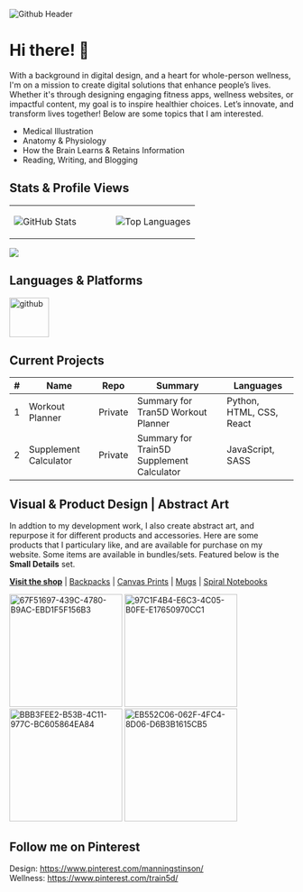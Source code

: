 ![Github Header](https://github.com/manningstinson/manningstinson/assets/104523090/93d6c665-d861-4db4-858e-1d1f52a5fdf2)

# Hi there! 👋
With a background in digital design, and a heart for whole-person wellness, I'm on a mission to create digital solutions that enhance people’s lives. Whether it's through designing engaging fitness apps, wellness websites, or impactful content, my goal is to inspire healthier choices. Let’s innovate, and transform lives together! Below are some topics that I am interested. 

- Medical Illustration
- Anatomy & Physiology
- How the Brain Learns & Retains Information
- Reading, Writing, and Blogging

## Stats & Profile Views
<table>
  <tr>
    <td valign="top" width="55%">

![GitHub Stats](https://github-readme-stats.vercel.app/api?username=manningstinson&show_icons=true&count_private=true&hide_border=true)

</td>
<td valign="top" width="45%">

![Top Languages](https://github-readme-stats.vercel.app/api/top-langs/?username=manningstinson&hide_border=true&layout=donut&hide=roff,&langs_count=6&include_repo=html,css,python,react,c&hide_title=true)

</td>
</tr>
</table>

![](https://komarev.com/ghpvc/?username=manningstinson&style=for-the-badge)

## Languages & Platforms
<img width="70" alt="github" src="https://github.com/manningstinson/manningstinson/assets/104523090/f3bff1b7-46ce-42bb-a3c6-ca5c7a49e7d7">





## Current Projects

| #   | Name                             | Repo    | Summary                                                | Languages                |
|-----|----------------------------------|-----------|--------------------------------------------------------|--------------------------|
| 1   | Workout Planner           | Private | Summary for Tran5D Workout Planner                     | Python, HTML, CSS, React |
| 2   | Supplement Calculator    | Private | Summary for Train5D Supplement Calculator              | JavaScript, SASS         |


## Visual & Product Design | Abstract Art
In addtion to my development work, I also create abstract art, and repurpose it for different products and accessories.  Here are some products that I particulary like, and are available for purchase on my website. Some items are available in bundles/sets. Featured below is the **Small Details** set. <br> 

**[Visit the shop](https://manningstinson.com/shop)** | [Backpacks](https://manningstinson.com/product-category/backpacks/) | [Canvas Prints](https://manningstinson.com/product-category/canvas-prints/) | [Mugs](https://manningstinson.com/product-category/mugs/) | [Spiral Notebooks](https://manningstinson.com/product-category/spiral-notebooks/)

<img width="200" alt="67F51697-439C-4780-B9AC-EBD1F5F156B3" src="https://github.com/manningstinson/manningstinson/assets/104523090/1397e337-5c4d-4557-85cc-d53f7a60cf57">
<img width="200" alt="97C1F4B4-E6C3-4C05-B0FE-E17650970CC1" src="https://github.com/manningstinson/manningstinson/assets/104523090/a0c4a12a-c41d-4831-80a2-76599a2d69d6">
<img width="200" alt="BBB3FEE2-B53B-4C11-977C-BC605864EA84" src="https://github.com/manningstinson/manningstinson/assets/104523090/bfbf453b-e169-4820-8be3-7e3b2c14c683">
<img width="200" alt="EB552C06-062F-4FC4-8D06-D6B3B1615CB5" src="https://github.com/manningstinson/manningstinson/assets/104523090/2b1db3b4-7b01-413e-abeb-e7aa3f4e83a8">


## Follow me on Pinterest
Design: https://www.pinterest.com/manningstinson/ <br>
Wellness: https://www.pinterest.com/train5d/


<!--
**manningstinson/manningstinson** is a ✨ _special_ ✨ repository because its `README.md` (this file) appears on your GitHub profile.

Here are some ideas to get you started:

- 🔭 I’m currently working on ...
- 🌱 I’m currently learning ...
- 👯 I’m looking to collaborate on ...
- 🤔 I’m looking for help with ...
- 💬 Ask me about ...
- 📫 How to reach me: ...
- 😄 Pronouns: ...
- ⚡ Fun fact: ...
-->
